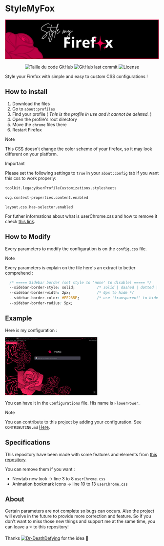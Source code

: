 # StyleMyFox

![Logo.png](Images/Banniere_StyleMyFox.png)

<div align=center>
  <img alt="Taille du code GitHub" src="https://img.shields.io/github/languages/code-size/Wanous/StyleMyFox?label=taille%20du%20code">
  <img alt="GitHub last commit" src="https://img.shields.io/github/last-commit/Wanous/StyleMyFox?logo=github&style=plastic">
  <img alt="License" src="https://img.shields.io/github/license/Wanous/StyleMyFox?style=plastic">
</div>

Style your Firefox with simple and easy to custom CSS configurations !

## How to install 
1. Download the files
3. Go to `about:profiles`
2. Find your profile    ( *This is the profile in use and it cannot be deleted.* )
3. Open the profile's root directory
5. Move the `chrome` files there
6. Restart Firefox

> [!NOTE]
> This CSS doesn't change the color scheme of your firefox, so it may look different on your platform.


> [!IMPORTANT]
> Please set the following settings to `true` in your `about:config` tab if you want this css to work properly:
> 
> `toolkit.legacyUserProfileCustomizations.stylesheets`
> 
> `svg.context-properties.content.enabled`
> 
> `layout.css.has-selector.enabled`

For futher informations about what is userChrome.css and how to remove it check [this link](https://support.mozilla.org/en-US/kb/contributors-guide-firefox-advanced-customization).

## How to Modify 
Every parameters to modify the configuration is on the `config.css` file.
> [!NOTE]
> Every parameters is explain on the file here's an extract to better comprehend : 

```css
  /* ===== Sidebar border (set style to 'none' to disable) ===== */
  --sidebar-border-style: solid;          /* solid | dashed | dotted | none */
  --sidebar-border-width: 2px;            /* 0px to hide */
  --sidebar-border-color: #FF235E;        /* use 'transparent' to hide */
  --sidebar-border-radius: 5px;
```
## Example
Here is my configuration :

<div><img alt="Exemple_1.png"  height="60%" width="60%" src="Images/Exemple_1.png"></div>

You can have it in the `Configurations` file. His name is `FlowerPower`.
> [!NOTE]
> You can contribute to this project by adding your configuration. See `CONTRIBUTING.md` [Here](https://github.com/Wanous/StyleMyFox/blob/main/CONTRIBUTING.md).
> 
## Specifications 

This repository have been made with some features and elements from [this repository](https://github.com/Bali10050/FirefoxCSS/tree/alt).

You can remove them if you want :
   - Newtab new look          → line 3  to 8   `userChrome.css`
   - Animation bookmark icons → line 10 to 13  `userChrome.css`

## About 

Certain parameters are not complete so bugs can occurs. Also the project will evolve in the future to provide more correction and feature. So if you don't want to miss those new things and support me at the same time, you can leave a ⭐ to this repository!

Thanks [![Dr-DeathDefying](https://img.shields.io/badge/Dr-DeathDefying-FF235E?style=flat&logo=github&logoColor=white&labelColor=FF235E)](https://github.com/Dr-DeathDefying)
 for the idea 🫶 
